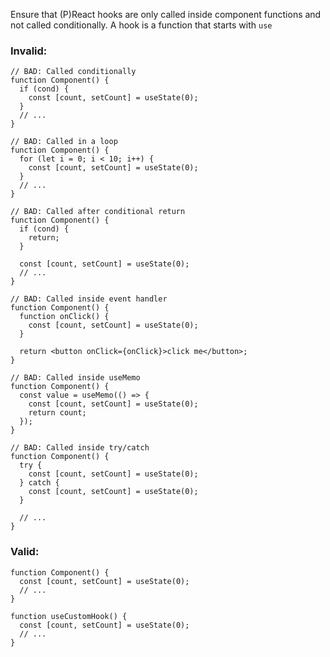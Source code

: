 Ensure that (P)React hooks are only called inside component functions and not
called conditionally. A hook is a function that starts with `use`

### Invalid:

```tsx
// BAD: Called conditionally
function Component() {
  if (cond) {
    const [count, setCount] = useState(0);
  }
  // ...
}

// BAD: Called in a loop
function Component() {
  for (let i = 0; i < 10; i++) {
    const [count, setCount] = useState(0);
  }
  // ...
}

// BAD: Called after conditional return
function Component() {
  if (cond) {
    return;
  }

  const [count, setCount] = useState(0);
  // ...
}

// BAD: Called inside event handler
function Component() {
  function onClick() {
    const [count, setCount] = useState(0);
  }

  return <button onClick={onClick}>click me</button>;
}

// BAD: Called inside useMemo
function Component() {
  const value = useMemo(() => {
    const [count, setCount] = useState(0);
    return count;
  });
}

// BAD: Called inside try/catch
function Component() {
  try {
    const [count, setCount] = useState(0);
  } catch {
    const [count, setCount] = useState(0);
  }

  // ...
}
```

### Valid:

```tsx
function Component() {
  const [count, setCount] = useState(0);
  // ...
}

function useCustomHook() {
  const [count, setCount] = useState(0);
  // ...
}
```
